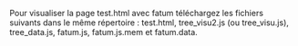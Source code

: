 Pour visualiser la page test.html avec fatum
téléchargez les fichiers suivants dans le même répertoire :
test.html, tree_visu2.js (ou tree_visu.js), tree_data.js, 
fatum.js, fatum.js.mem et fatum.data.

